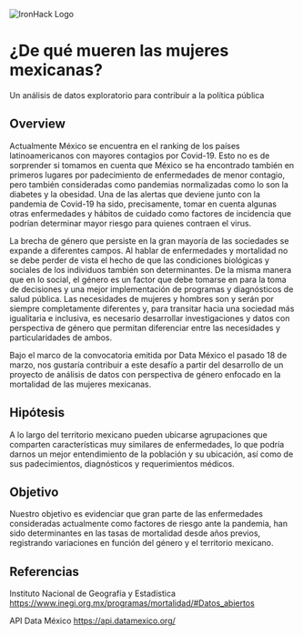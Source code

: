 ![IronHack Logo](https://s3-eu-west-1.amazonaws.com/ih-materials/uploads/upload_d5c5793015fec3be28a63c4fa3dd4d55.png)

# ¿De qué mueren las mujeres mexicanas?
Un análisis de datos exploratorio para contribuir a la política pública

## Overview
Actualmente México se encuentra en el ranking de los países latinoamericanos con mayores contagios por Covid-19. Esto no es de sorprender si tomamos en cuenta que México se ha encontrado también en primeros lugares por padecimiento de enfermedades de menor contagio, pero también consideradas como pandemias normalizadas como lo son la diabetes y la obesidad. Una de las alertas que deviene junto con la pandemia de Covid-19 ha sido, precisamente, tomar en cuenta algunas otras enfermedades y hábitos de cuidado como factores de incidencia que podrían determinar mayor riesgo para quienes contraen el virus.

La brecha de género que persiste en la gran mayoría de las sociedades se expande a diferentes campos. Al hablar de enfermedades y mortalidad no se debe perder de vista el hecho de que las condiciones biológicas y sociales de los individuos también son determinantes. De la misma manera que en lo social, el género es un factor que debe tomarse en para la toma de decisiones y una mejor implementación de programas y diagnósticos de salud pública. Las necesidades de mujeres y hombres son y serán por siempre completamente diferentes y, para transitar hacia una sociedad más igualitaria e inclusiva, es necesario desarrollar investigaciones y datos con perspectiva de género que permitan
diferenciar entre las necesidades y particularidades de ambos.

Bajo el marco de la convocatoria emitida por Data México el pasado 18 de marzo, nos gustaría contribuir a este desafío a partir del desarrollo de un proyecto de análisis de datos con perspectiva de género enfocado en la mortalidad de las mujeres mexicanas.

## Hipótesis
A lo largo del territorio mexicano pueden ubicarse agrupaciones que comparten características muy similares de enfermedades, lo que podría darnos un mejor entendimiento de la población y su ubicación, así como de sus padecimientos, diagnósticos y requerimientos médicos. 

## Objetivo
Nuestro objetivo es evidenciar que gran parte de las enfermedades consideradas actualmente como factores de riesgo ante la pandemia, han sido determinantes en las tasas de mortalidad desde años previos, registrando variaciones en función del género y el territorio mexicano.

## Referencias
Instituto Nacional de Geografía y Estadística https://www.inegi.org.mx/programas/mortalidad/#Datos_abiertos

API Data México https://api.datamexico.org/
